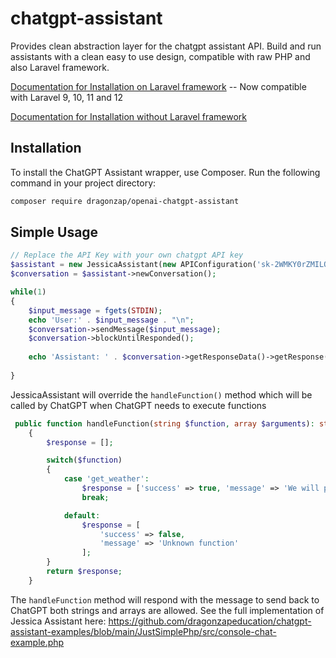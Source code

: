 # chatgpt-assistant
Provides clean abstraction layer for the chatgpt assistant API. Build and run assistants with a clean easy to use design, compatible with raw PHP and also Laravel framework.

[Documentation for Installation on Laravel framework](https://github.com/dragonzapeducation/chatgpt-assistant-examples/tree/main/laravel10-api-app)    -- Now compatible with Laravel 9, 10, 11 and 12

[Documentation for Installation without Laravel framework](https://github.com/dragonzapeducation/chatgpt-assistant-examples/tree/main/JustSimplePhp)

## Installation

To install the ChatGPT Assistant wrapper, use Composer. Run the following command in your project directory:

```bash
composer require dragonzap/openai-chatgpt-assistant
```

## Simple Usage

```php
// Replace the API Key with your own chatgpt API key
$assistant = new JessicaAssistant(new APIConfiguration('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'));
$conversation = $assistant->newConversation();

while(1)
{
    $input_message = fgets(STDIN);
    echo 'User:' . $input_message . "\n";
    $conversation->sendMessage($input_message);
    $conversation->blockUntilResponded();
    
    echo 'Assistant: ' . $conversation->getResponseData()->getResponse() . "\n";
    
}
```

JessicaAssistant will override the `handleFunction()` method which will be called by ChatGPT when ChatGPT needs to execute functions
```php
 public function handleFunction(string $function, array $arguments): string|array
    {
        $response = [];

        switch($function)
        {
            case 'get_weather':
                $response = ['success' => true, 'message' => 'We will pretend its a sunny day where ever you live'];
                break;

            default:
                $response = [
                    'success' => false,
                    'message' => 'Unknown function'
                ];
        }
        return $response;
    }

```
The `handleFunction` method will respond with the message to send back to ChatGPT both strings and arrays are allowed.
See the full implementation of Jessica Assistant here: https://github.com/dragonzapeducation/chatgpt-assistant-examples/blob/main/JustSimplePhp/src/console-chat-example.php

